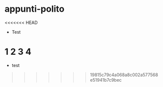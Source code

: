 # appunti-polito
<<<<<<< HEAD
- Test

1
2
3
4
=======
- test
>>>>>>> 19815c79c4a068a8c002a577568e51941b7c9bec
